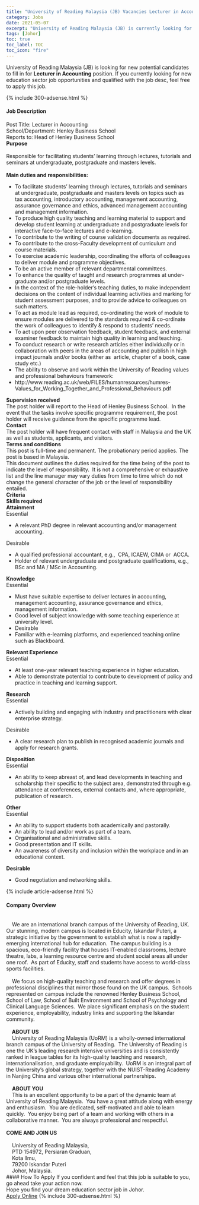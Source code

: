 ```yaml
---
title: "University of Reading Malaysia (JB) Vacancies Lecturer in Accounting" 
category: Jobs 
date: 2021-05-07 
excerpt: "University of Reading Malaysia (JB) is currently looking for suitable person to fill in the Lecturer in Accounting which positioned at Johor" 
tags: [Johor] 
toc: true 
toc_label: TOC 
toc_icon: "fire" 
--- 
```


<p>University of Reading Malaysia (JB) is looking for new potential candidates to fill in for <b>Lecturer in Accounting</b> position. If you currently looking for new education sector job opportunities and qualified with the job desc, feel free to apply this job.
</p>{% include 300-adsense.html %} 
<div><div><h4>Job Description</h4></div><div><div><span><div><div>Post Title: Lecturer in Accounting<br>School/Department: Henley Business School<br>Reports to: Head of Henley Business School</div><div><strong>Purpose</strong></div><div><br>Responsible for facilitating students&#8217; learning through lectures, tutorials and seminars at undergraduate, postgraduate and masters levels.&#160;</div><div><br><strong>Main duties and responsibilities:</strong></div><ul><li>To facilitate students&#8217; learning through lectures, tutorials and seminars at undergraduate, postgraduate and masters levels on topics such as tax accounting, introductory accounting, management accounting, assurance governance and ethics, advanced management accounting and management information.</li><li>To produce high quality teaching and learning material to support and develop student learning at undergraduate and postgraduate levels for interactive face-to-face lectures and e-learning.</li><li>To contribute to the writing of course validation documents as required.</li><li>To contribute to the cross-Faculty development of curriculum and course materials.</li><li>To exercise academic leadership, coordinating the efforts of colleagues to deliver module and programme objectives.</li><li>To be an active member of relevant departmental committees.</li><li>To enhance the quality of taught and research programmes at under-graduate and/or postgraduate levels.</li><li>In the context of the role-holder&#8217;s teaching duties, to make independent decisions on the content of individual learning activities and marking for student assessment purposes, and to provide advice to colleagues on such matters.</li><li>To act as module lead as required, co-ordinating the work of module to ensure modules are delivered to the standards required &amp; co-ordinate the work of colleagues to identify &amp; respond to students&#8217; needs.</li><li>To act upon peer observation feedback, student feedback, and external examiner feedback to maintain high quality in learning and teaching.</li><li>To conduct research or write research articles either individually or in collaboration with peers in the areas of accounting and publish in high impact journals and/or books (either as&#160; article, chapter of a book, case study etc.)</li><li>The ability to observe and work within the University of Reading values and professional behaviours framework:</li><li>http://www.reading.ac.uk/web/FILES/humanresources/humres-Values_for_Working_Together_and_Professional_Behaviours.pdf</li></ul><div><div><strong>Supervision received</strong><br>The post holder will report to the Head of Henley Business School.&#160; In the event that the tasks involve specific programme requirement, the post holder will receive guidance from the specific programme lead.</div><div><strong>Contact</strong><br>The post holder will have frequent contact with staff in Malaysia and the UK as well as students, applicants, and visitors.</div><div><strong>Terms and conditions</strong><br>This post is full-time and permanent. The probationary period applies. The post is based in Malaysia.</div><div>This document outlines the duties required for the time being of the post to indicate the level of responsibility.&#160; It is not a comprehensive or exhaustive list and the line manager may vary duties from time to time which do not change the general character of the job or the level of responsibility entailed.</div><div><strong>Criteria</strong></div><div><strong>Skills required</strong></div></div><div><strong>Attainment</strong></div><div>Essential</div><ul><li>A relevant PhD degree in relevant accounting and/or management accounting.</li></ul><div>Desirable</div><ul><li>A qualified professional accountant, e.g.,&#160; CPA, ICAEW, CIMA or&#160; ACCA.</li><li>Holder of relevant undergraduate and postgraduate qualifications, e.g., BSc and MA / MSc in Accounting.</li></ul><div><strong>Knowledge</strong></div><div>Essential</div><ul><li>Must have suitable expertise to deliver lectures in accounting, management accounting, assurance governance and ethics, management information.</li><li>Good level of subject knowledge with some teaching experience at university level.</li><li>Desirable</li><li>Familiar with e-learning platforms, and experienced teaching online such as Blackboard.</li></ul><div><strong>Relevant Experience</strong></div><div>Essential</div><ul><li>At least one-year relevant teaching experience in higher education.</li><li>Able to demonstrate potential to contribute to development of policy and practice in teaching and learning support.</li></ul><div><strong>Research&#160;</strong></div><div>Essential</div><ul><li>Actively building and engaging with industry and practitioners with clear enterprise strategy.</li></ul><div>Desirable</div><ul><li>A clear research plan to publish in recognised academic journals and apply for research grants.</li></ul><div><strong>Disposition</strong></div><div>Essential</div><ul><li>An ability to keep abreast of, and lead developments in teaching and scholarship their specific to the subject area, demonstrated through e.g. attendance at conferences, external contacts and, where appropriate, publication of research.</li></ul><div><strong>Other</strong></div><div>Essential</div><ul><li>An ability to support students both academically and pastorally.</li><li>An ability to lead and/or work as part of a team.</li><li>Organisational and administrative skills.</li><li>Good presentation and IT skills.</li><li>An awareness of diversity and inclusion within the workplace and in an educational context.</li></ul><div><b>Desirable</b></div><ul><li>Good negotiation and networking skills.</li></ul></div></span></div></div></div> 
{% include article-adsense.html %} 
<div><div><h4>Company Overview</h4></div><div><div><span><div><div>
	&#160; &#160;<br>
	&#160;&#160;&#160; We are an international branch campus of the University of Reading, UK.&#160; Our stunning, modern campus is located in Educity, Iskandar Puteri, a strategic initiative by the government to establish what is now a rapidly-emerging international hub for education.&#160; The campus building is a spacious, eco-friendly facility that houses IT-enabled classrooms, lecture theatre, labs, a learning resource centre and student social areas all under one roof.&#160; As part of Educity, staff and students have access to world-class sports facilities.<br>
	&#160;&#160;&#160;<br>
	&#160;&#160;&#160; We focus on high-quality teaching and research and offer degrees in professional disciplines that mirror those found on the UK campus.&#160; Schools represented on campus include the renowned Henley Business School, School of Law, School of Built Environment and School of Psychology and Clinical Language Sciences.&#160; We place significant emphasis on the student experience, employability, industry links and supporting the Iskandar community.<br>
	&#160;&#160;&#160;<br>
	&#160;&#160;&#160;<strong> ABOUT US</strong><br>
	&#160;&#160;&#160; University of Reading Malaysia (UoRM) is a wholly-owned international branch campus of the University of Reading.&#160; The University of Reading is one the UK&#8217;s leading research intensive universities and is consistently ranked in league tables for its high-quality teaching and research, internationalisation, and graduate employability.&#160; UoRM is an integral part of the University&#8217;s global strategy, together with the NUIST-Reading Academy in Nanjing China and various other international partnerships.<br>
	&#160;&#160;&#160;<br>
	&#160;&#160;&#160; <strong>ABOUT YOU</strong><br>
	&#160;&#160;&#160; This is an excellent opportunity to be a part of the dynamic team at University of Reading Malaysia.&#160; You have a great attitude along with energy and enthusiasm.&#160; You are dedicated, self-motivated and able to learn quickly.&#160; You enjoy being part of a team and working with others in a collaborative manner.&#160; You are always professional and respectful.<br><br><strong> COME AND JOIN US</strong><br>
	&#160;&#160;&#160;&#160;<br>
	&#160;&#160;&#160; University of Reading Malaysia,<br>
	&#160;&#160;&#160; PTD 154972, Persiaran Graduan,<br>
	&#160;&#160;&#160; Kota Ilmu,<br>
	&#160;&#160;&#160; 79200 Iskandar Puteri<br>
	&#160;&#160;&#160; Johor, Malaysia.</div></div></span></div></div></div> 
#### How To Apply 
If you confident and feel that this job is suitable to you, go ahead take your action now. <br/> 
Hope you find your dream education sector job in Johor. <br/> 
<a href="https://www.jobstreet.com.my/en/job/lecturer-in-accounting-4554538?jobId=jobstreet-my-job-4554538" class="btn btn--info" target="_blank" rel="nofollow noopenner">Apply Online</a> 
{% include 300-adsense.html %} 